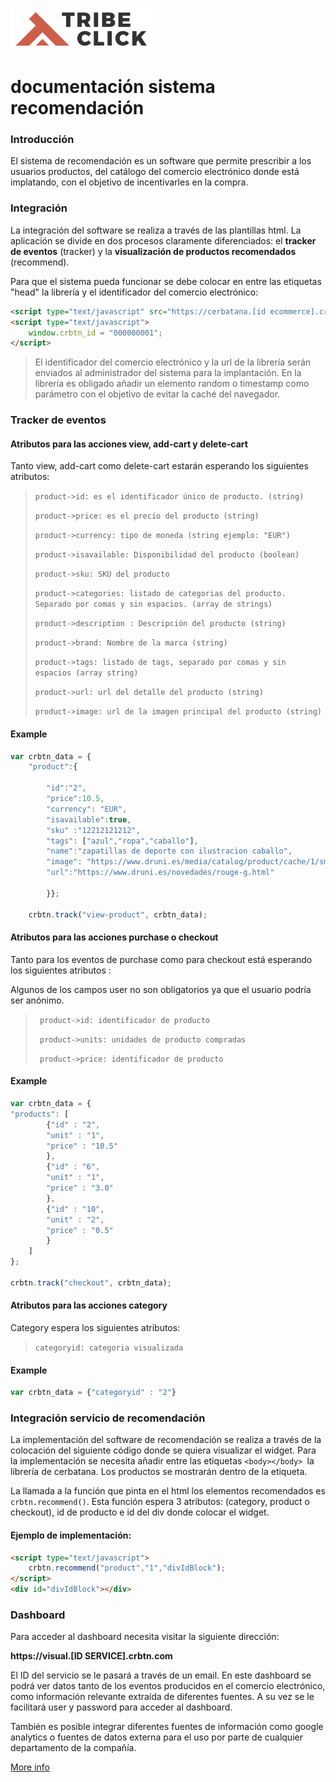 

![](assets/img/tribeclick_logo_final-01-300x225-1.png)

# documentación sistema recomendación

### Introducción

El sistema de recomendación es un software que permite prescribir a los usuarios productos, del catálogo del comercio electrónico donde está implatando, con el objetivo de incentivarles en la compra. 

### Integración

La integración del software se realiza a través de las plantillas html. La aplicación se divide en dos procesos claramente diferenciados: el **tracker de eventos** (tracker) y la **visualización de productos recomendados** (recommend).

Para que el sistema pueda funcionar se debe colocar en entre las etiquetas "head" la librería y el identificador del comercio electrónico:

```html
<script type="text/javascript" src="https://cerbatana.[id ecommerce].crbtn.com/api/v1/uuid?[random]"></script>
<script type="text/javascript">
	window.crbtn_id = "000000001";
</script>

```

> El identificador del comercio electrónico y la url de la librería serán enviados al administrador del sistema para la implantación. En la librería es obligado añadir un elemento random o timestamp como parámetro con el objetivo de evitar la caché del navegador.



### Tracker de eventos

#### Atributos para las acciones view, add-cart y delete-cart

Tanto view, add-cart como delete-cart estarán esperando los siguientes atributos:

> `product->id: es el identificador único de producto. (string)`
>
> `product->price: es el precio del producto (string)`
>
> `product->currency: tipo de moneda (string ejemplo: "EUR")`
>
> `product->isavailable: Disponibilidad del producto (boolean)`
>
> `product->sku: SKU del producto`
>
> `product->categories: listado de categorias del producto. Separado por comas y sin espacios. (array de strings)`
>
> `product->description : Descripción del producto (string)`
>
> `product->brand: Nombre de la marca (string)`
>
> `product->tags: listado de tags, separado por comas y sin espacios (array string)`
>
> `product->url: url del detalle del producto (string) `
>
> `product->image: url de la imagen principal del producto (string)`

#### Example

```javascript
var crbtn_data = {         
    "product":{
        
        "id":"2",                 
        "price":10.5,                 
        "currency": "EUR",                
        "isavailable":true,                 
        "sku" :"12212121212",                 
        "tags": ["azul","ropa","caballo"],                 
        "name":"zapatillas de deporte con ilustracion caballo",                 			"categories":["12","3"],             
        "image": "https://www.druni.es/media/catalog/product/cache/1/small_image/178x/9df78eab33525d08d6e5fb8d27136e95/3/7/3720880.jpg",                
        "url":"https://www.druni.es/novedades/rouge-g.html"
        
        }};

    crbtn.track("view-product", crbtn_data);
```

#### Atributos para las acciones purchase o checkout

Tanto para los eventos de purchase como para checkout está esperando los siguientes atributos :

Algunos de los campos user no son obligatorios ya que el usuario podría ser anónimo.  

>  ` product->id: identificador de producto`
>
>  ` product->units: unidades de producto compradas`
>
>  ` product->price: identificador de producto`

#### Example

```javascript
var crbtn_data = {                
"products": [                
        {"id" : "2",                 
        "unit" : "1",                 
        "price" : "10.5"                
        },                 
        {"id" : "6",                 
        "unit" : "1",                 
        "price" : "3.0"                
        },                 
        {"id" : "10",                 
        "unit" : "2",                 
        "price" : "0.5"                 
        }                 
	]
};

crbtn.track("checkout", crbtn_data);
```



#### Atributos para las acciones category

Category espera los siguientes atributos:

> ` categoryid: categoria visualizada `



#### Example

```javascript
var crbtn_data = {"categoryid" : "2"}
```

### Integración servicio de recomendación

La implementación del software de recomendación se realiza a través de la colocación del siguiente código donde se quiera visualizar el widget. Para la implementación se necesita añadir entre las etiquetas `<body></body> `la librería de cerbatana. Los productos se mostrarán dentro de la etiqueta.

La llamada a la función que pinta en el html los elementos recomendados es `crbtn.recommend()`. Esta función espera 3 atributos: (category, product o checkout), id de producto e id del div donde colocar el widget.

#### Ejemplo de implementación:

```html
<script type="text/javascript">
    crbtn.recommend("product","1","divIdBlock");
</script>
<div id="divIdBlock"></div>
```

### Dashboard

Para acceder al dashboard necesita visitar la siguiente dirección:

**https://visual.[ID SERVICE].crbtn.com**

El ID del servicio se le pasará a través de un email. En este dashboard se podrá ver datos tanto de los eventos producidos en el comercio electrónico, como información relevante extraída de diferentes fuentes. A su vez se le facilitará user y password para acceder al dashboard.

También es posible integrar diferentes fuentes de información como google analytics o fuentes de datos externa para el uso por parte de cualquier departamento de la compañía.

[More info](https://www.tribeclick.com/index.php/contacto/) 